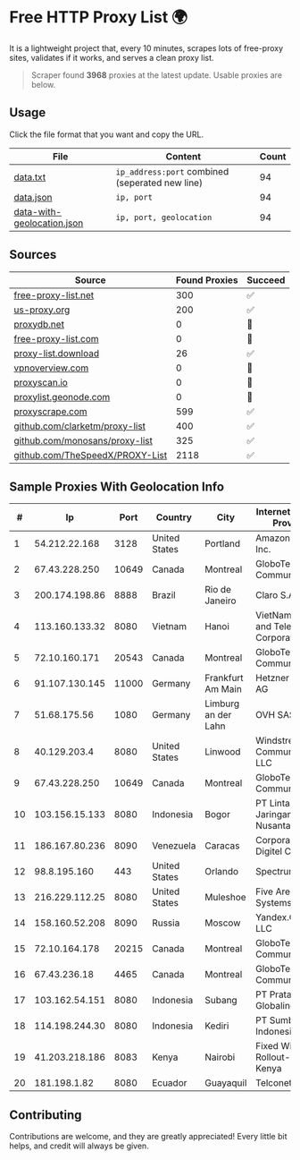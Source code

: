 
# Free HTTP Proxy List 🌍

It is a lightweight project that, every 10 minutes, scrapes lots of free-proxy sites, validates if it works, and serves a clean proxy list.


> Scraper found **3968** proxies at the latest update. Usable proxies are below.

## Usage

Click the file format that you want and copy the URL.


|File|Content|Count|
|----|-------|-----|
|[data.txt](https://raw.githubusercontent.com/themiralay/Proxy-List-World/master/data.txt)|`ip_address:port` combined (seperated new line)|94|
|[data.json](https://raw.githubusercontent.com/themiralay/Proxy-List-World/master/data.json)|`ip, port`|94|
|[data-with-geolocation.json](https://raw.githubusercontent.com/themiralay/Proxy-List-World/master/data-with-geolocation.json)|`ip, port, geolocation`|94|

## Sources

|Source|Found Proxies|Succeed|
|------|-------------|-------|
|[free-proxy-list.net](https://free-proxy-list.net)|300|✅|
|[us-proxy.org](https://www.us-proxy.org)|200|✅|
|[proxydb.net](http://proxydb.net)|0|🚫|
|[free-proxy-list.com](https://free-proxy-list.com/?page=&port=&type%5B%5D=http&type%5B%5D=https&up_time=0&search=Search)|0|🚫|
|[proxy-list.download](https://www.proxy-list.download/HTTP)|26|✅|
|[vpnoverview.com](https://vpnoverview.com/privacy/anonymous-browsing/free-proxy-servers)|0|🚫|
|[proxyscan.io](https://www.proxyscan.io)|0|🚫|
|[proxylist.geonode.com](https://proxylist.geonode.com/api/proxy-list?limit=300&page=1&sort_by=lastChecked&sort_type=desc&protocols=http,https)|0|🚫|
|[proxyscrape.com](https://api.proxyscrape.com/v2/?request=displayproxies&protocol=http&timeout=10000&country=all&ssl=all&anonymity=all)|599|✅|
|[github.com/clarketm/proxy-list](https://raw.githubusercontent.com/clarketm/proxy-list/master/proxy-list-raw.txt)|400|✅|
|[github.com/monosans/proxy-list](https://raw.githubusercontent.com/monosans/proxy-list/main/proxies/http.txt)|325|✅|
|[github.com/TheSpeedX/PROXY-List](https://raw.githubusercontent.com/TheSpeedX/PROXY-List/master/http.txt)|2118|✅|


## Sample Proxies With Geolocation Info

|#|Ip|Port|Country|City|Internet Service Provider|
|-|--|----|-------|----|-------------------------|
|1|54.212.22.168|3128|United States|Portland|Amazon.com, Inc.|
|2|67.43.228.250|10649|Canada|Montreal|GloboTech Communications|
|3|200.174.198.86|8888|Brazil|Rio de Janeiro|Claro S.A|
|4|113.160.133.32|8080|Vietnam|Hanoi|VietNam Post and Telecom Corporation|
|5|72.10.160.171|20543|Canada|Montreal|GloboTech Communications|
|6|91.107.130.145|11000|Germany|Frankfurt Am Main|Hetzner Online AG|
|7|51.68.175.56|1080|Germany|Limburg an der Lahn|OVH SAS|
|8|40.129.203.4|8080|United States|Linwood|Windstream Communications LLC|
|9|67.43.228.250|10649|Canada|Montreal|GloboTech Communications|
|10|103.156.15.133|8080|Indonesia|Bogor|PT Lintas Jaringan Nusantara|
|11|186.167.80.236|8090|Venezuela|Caracas|Corporacion Digitel C.A|
|12|98.8.195.160|443|United States|Orlando|Spectrum|
|13|216.229.112.25|8080|United States|Muleshoe|Five Area Systems, LLC|
|14|158.160.52.208|8090|Russia|Moscow|Yandex.Cloud LLC|
|15|72.10.164.178|20215|Canada|Montreal|GloboTech Communications|
|16|67.43.236.18|4465|Canada|Montreal|GloboTech Communications|
|17|103.162.54.151|8080|Indonesia|Subang|PT Pratama Asia Globalindo|
|18|114.198.244.30|8080|Indonesia|Kediri|PT Sumber Data Indonesia|
|19|41.203.218.186|8083|Kenya|Nairobi|Fixed Wimax-Rollout-Coast-Kenya|
|20|181.198.1.82|8080|Ecuador|Guayaquil|Telconet S.A|



## Contributing

Contributions are welcome, and they are greatly appreciated! Every
little bit helps, and credit will always be given.

